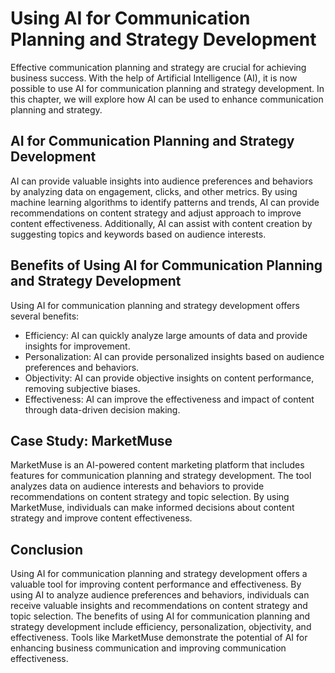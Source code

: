 Using AI for Communication Planning and Strategy Development
===============================================================================================================================

Effective communication planning and strategy are crucial for achieving business success. With the help of Artificial Intelligence (AI), it is now possible to use AI for communication planning and strategy development. In this chapter, we will explore how AI can be used to enhance communication planning and strategy.

AI for Communication Planning and Strategy Development
------------------------------------------------------

AI can provide valuable insights into audience preferences and behaviors by analyzing data on engagement, clicks, and other metrics. By using machine learning algorithms to identify patterns and trends, AI can provide recommendations on content strategy and adjust approach to improve content effectiveness. Additionally, AI can assist with content creation by suggesting topics and keywords based on audience interests.

Benefits of Using AI for Communication Planning and Strategy Development
------------------------------------------------------------------------

Using AI for communication planning and strategy development offers several benefits:

* Efficiency: AI can quickly analyze large amounts of data and provide insights for improvement.
* Personalization: AI can provide personalized insights based on audience preferences and behaviors.
* Objectivity: AI can provide objective insights on content performance, removing subjective biases.
* Effectiveness: AI can improve the effectiveness and impact of content through data-driven decision making.

Case Study: MarketMuse
----------------------

MarketMuse is an AI-powered content marketing platform that includes features for communication planning and strategy development. The tool analyzes data on audience interests and behaviors to provide recommendations on content strategy and topic selection. By using MarketMuse, individuals can make informed decisions about content strategy and improve content effectiveness.

Conclusion
----------

Using AI for communication planning and strategy development offers a valuable tool for improving content performance and effectiveness. By using AI to analyze audience preferences and behaviors, individuals can receive valuable insights and recommendations on content strategy and topic selection. The benefits of using AI for communication planning and strategy development include efficiency, personalization, objectivity, and effectiveness. Tools like MarketMuse demonstrate the potential of AI for enhancing business communication and improving communication effectiveness.
